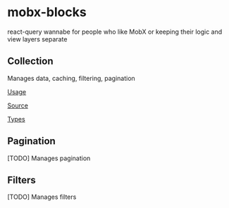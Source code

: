 # mobx-blocks

react-query wannabe for people who like MobX or keeping their logic and view layers separate

## Collection

Manages data, caching, filtering, pagination

[Usage](https://github.com/Peterabsolon/mobx-blocks/blob/e6b3bf31ab94b8f0f5f837c2753b149cd8e99b3e/src/demo/src/App.store.ts#L8)

[Source](https://github.com/Peterabsolon/mobx-blocks/blob/0b59ef60bde8645911f22df23768e62416d7abab/src/lib/Collection.ts#L7)

[Types](https://github.com/Peterabsolon/mobx-blocks/blob/0b59ef60bde8645911f22df23768e62416d7abab/src/lib/Collection.types.ts)

## Pagination

[TODO] Manages pagination

## Filters

[TODO] Manages filters

